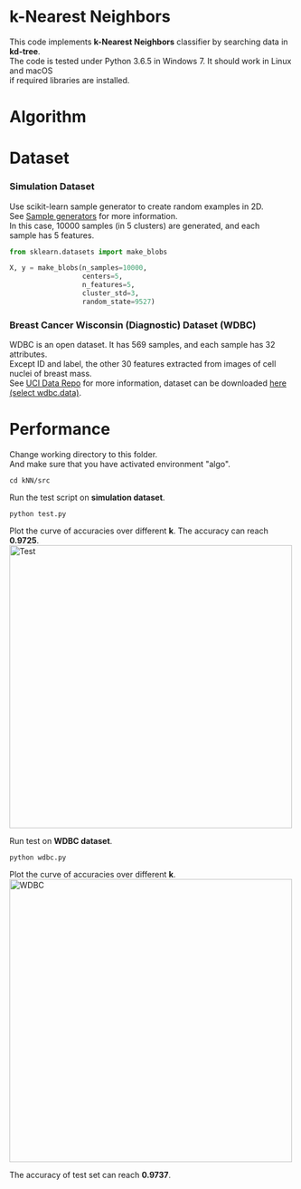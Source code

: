# k-Nearest Neighbors

This code implements **k-Nearest Neighbors** classifier by searching data in **kd-tree**.  
The code is tested under Python 3.6.5 in Windows 7. It should work in Linux and macOS  
if required libraries are installed.

# Algorithm

# Dataset

### Simulation Dataset

Use scikit-learn sample generator to create random examples in 2D.  
See [Sample generators](http://scikit-learn.org/stable/datasets/index.html#sample-generators) for more information.  
In this case, 10000 samples (in 5 clusters) are generated, and each  
sample has 5 features.

```python
from sklearn.datasets import make_blobs

X, y = make_blobs(n_samples=10000,
                  centers=5,
                  n_features=5,
                  cluster_std=3,
                  random_state=9527)
```

### Breast Cancer Wisconsin (Diagnostic) Dataset (WDBC)

WDBC is an open dataset. It has 569 samples, and each sample has 32 attributes.  
Except ID and label, the other 30 features extracted from images of cell nuclei of breast mass.  
See [UCI Data Repo](https://archive.ics.uci.edu/ml/datasets/Breast+Cancer+Wisconsin+(Diagnostic)) for more information, dataset can be downloaded [here (select wdbc.data)](https://archive.ics.uci.edu/ml/machine-learning-databases/breast-cancer-wisconsin/).

# Performance

Change working directory to this folder.  
And make sure that you have activated environment "algo".
```
cd kNN/src
```
Run the test script on **simulation dataset**.
```
python test.py
```
Plot the curve of accuracies over different **k**. The accuracy can reach **0.9725**.  
<img src="https://github.com/quqixun/MLAlgorithms/blob/master/kNN/images/test.png" alt="Test" width="500">


Run test on **WDBC dataset**.
```
python wdbc.py
```

Plot the curve of accuracies over different **k**.  
<img src="https://github.com/quqixun/MLAlgorithms/blob/master/kNN/images/wdbc.png" alt="WDBC" width="500">

The accuracy of test set can reach **0.9737**.
